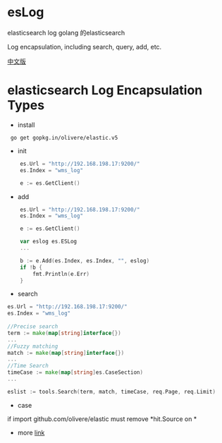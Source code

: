 # esLog
elasticsearch log golang 的elasticsearch 

Log encapsulation, including search, query, add, etc.

[中文版](README_zh-CN.md)

# elasticsearch Log Encapsulation Types

- install

```
 go get gopkg.in/olivere/elastic.v5

```

- init 
  
```go 
	es.Url = "http://192.168.198.17:9200/"
	es.Index = "wms_log"

	e := es.GetClient()
```

- add

```go
	es.Url = "http://192.168.198.17:9200/"
	es.Index = "wms_log"

	e := es.GetClient()

	var eslog es.ESLog
    ...

	b := e.Add(es.Index, es.Index, "", eslog)
	if !b {
		fmt.Println(e.Err)
	}
```
- search

```go
es.Url = "http://192.168.198.17:9200/"
es.Index = "wms_log"
    
//Precise search
term := make(map[string]interface{})
...
//Fuzzy matching
match := make(map[string]interface{})
...
//Time Search
timeCase := make(map[string]es.CaseSection)
...

eslist := tools.Search(term, match, timeCase, req.Page, req.Limit)

```
- case

if import github.com/olivere/elastic must remove *hit.Source on *

- more
[link](https://xie1xiao1jun.github.io/post/loglistdef/)
